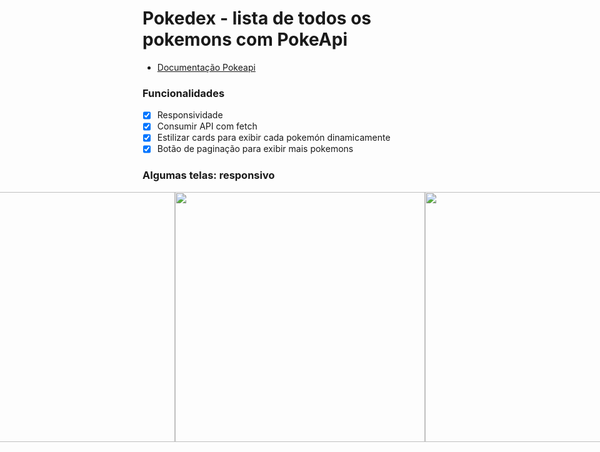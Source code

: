 # Pokedex - lista de todos os pokemons com PokeApi


- [Documentação Pokeapi](https://pokeapi.co/docs/v2)
### Funcionalidades

- [x] Responsividade
- [x] Consumir API com fetch
- [x] Estilizar cards para exibir cada pokemón dinamicamente
- [x] Botão de paginação para exibir mais pokemons

### Algumas telas:  responsivo
<p align="center" style="display: flex; align-items: flex-start; justify-content: center;">
  <img src="https://github.com/maiamss/maiamss.github.io/assets/130268002/0c266a7e-bba7-4243-8379-1f68d4fc6f9c" width="400px">
  <img src="https://github.com/maiamss/maiamss.github.io/assets/130268002/ca3998f4-2fa0-43e3-8c55-632abc849e20" width="400px">
  <img src="https://github.com/maiamss/maiamss.github.io/assets/130268002/cd79500b-c2f6-492c-b915-3bcb7f65e9d7" height="400px" >
  <img src="https://github.com/maiamss/maiamss.github.io/assets/130268002/df614934-a7d0-4864-96da-e5e6d5e2ba4d" height="400px">
  <img src="https://github.com/maiamss/maiamss.github.io/assets/130268002/5bf469f3-1a2c-4ed6-a400-a85acde03db2" height="400px">

</p> 
